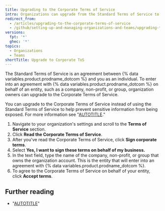 ```yaml
---
title: Upgrading to the Corporate Terms of Service
intro: Organizations can upgrade from the Standard Terms of Service to the Corporate Terms of Service.
redirect_from:
  - /articles/upgrading-to-the-corporate-terms-of-service
  - /github/setting-up-and-managing-organizations-and-teams/upgrading-to-the-corporate-terms-of-service
versions:
  fpt: '*'
  ghec: '*'
topics:
  - Organizations
  - Teams
shortTitle: Upgrade to Corporate ToS
---
```


The Standard Terms of Service is an agreement between {% data variables.product.prodname_dotcom %} and you as an individual. To enter into an agreement with {% data variables.product.prodname_dotcom %} on behalf of an entity, such as a company, non-profit, or group, organization owners can upgrade to the Corporate Terms of Service.

You can upgrade to the Corporate Terms of Service instead of using the Standard Terms of Service to help prevent sensitive information from being exposed. For more information see "[AUTOTITLE](/code-security/getting-started/best-practices-for-preventing-data-leaks-in-your-organization)."

1. Navigate to your organization's settings and scroll to the **Terms of Service** section.
1. Click **Read the Corporate Terms of Service**.
1. After you've read the Corporate Terms of Service, click **Sign corporate terms**.
1. Select **Yes, I want to sign these terms on behalf of my business.**
1. In the text field, type the name of the company, non-profit, or group that owns the organization account. This is the entity that will enter into an agreement with {% data variables.product.prodname_dotcom %}.
1. To agree to the Corporate Terms of Service on behalf of your entity, click **Accept terms**.

## Further reading

- "[AUTOTITLE](/free-pro-team@latest/site-policy/github-terms/github-corporate-terms-of-service)"
